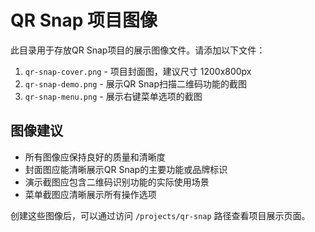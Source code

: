 # QR Snap 项目图像

此目录用于存放QR Snap项目的展示图像文件。请添加以下文件：

1. `qr-snap-cover.png` - 项目封面图，建议尺寸 1200x800px
2. `qr-snap-demo.png` - 展示QR Snap扫描二维码功能的截图
3. `qr-snap-menu.png` - 展示右键菜单选项的截图

## 图像建议

- 所有图像应保持良好的质量和清晰度
- 封面图应能清晰展示QR Snap的主要功能或品牌标识
- 演示截图应包含二维码识别功能的实际使用场景
- 菜单截图应清晰展示所有操作选项

创建这些图像后，可以通过访问 `/projects/qr-snap` 路径查看项目展示页面。 